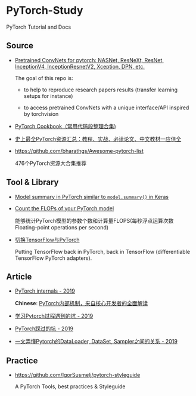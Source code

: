 # PyTorch-Study

PyTorch Tutorial and Docs


## Source

- [Pretrained ConvNets for pytorch: NASNet, ResNeXt, ResNet, InceptionV4, InceptionResnetV2, Xception, DPN, etc.](<https://github.com/Cadene/pretrained-models.pytorch>)

    The goal of this repo is:

    - to help to reproduce research papers results (transfer learning setups for instance)

    - to access pretrained ConvNets with a unique interface/API inspired by torchvision

- [PyTorch Cookbook（常用代码段整理合集)](<https://zhuanlan.zhihu.com/p/59205847?>)

- [史上最全PyTorch资源汇总：教程、实战、必读论文、中文教材一应俱全](<https://github.com/intermt/awesome-pytorch-chinese>)

- <https://github.com/bharathgs/Awesome-pytorch-list>

    476个PyTorch资源大合集推荐


## Tool & Library

- [Model summary in PyTorch similar to `model.summary()` in Keras](<https://github.com/sksq96/pytorch-summary>)

- [Count the FLOPs of your PyTorch model](https://github.com/lyken17/pytorch-opcounter)

    能够统计PyTorch模型的参数个数和计算量FLOPS(每秒浮点运算次数Floating-point operations per second)

- [切换TensorFlow与PyTorch](https://github.com/BlackHC/TfPyTh)

    Putting TensorFlow back in PyTorch, back in TensorFlow (differentiable TensorFlow PyTorch adapters).


## Article

- [PyTorch internals - 2019](http://blog.ezyang.com/2019/05/pytorch-internals/)

    **Chinese**: [PyTorch内部机制，来自核心开发者的全面解读](https://www.jiqizhixin.com/articles/2019-06-02-4)

- [学习Pytorch过程遇到的坑 - 2019](https://zhuanlan.zhihu.com/p/61892329)

- [PyTorch踩过的坑 - 2019](https://zhuanlan.zhihu.com/p/59271905)

- [一文弄懂Pytorch的DataLoader, DataSet, Sampler之间的关系 - 2019](https://zhuanlan.zhihu.com/p/76893455)


## Practice

- <https://github.com/IgorSusmelj/pytorch-styleguide>

    A PyTorch Tools, best practices & Styleguide